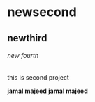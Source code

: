 # newsecond
## newthird
###### new fourth
this is second project

**jamal majeed**
__jamal majeed__

